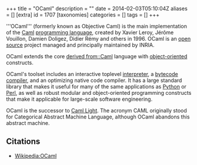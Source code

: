 +++
title = "OCaml"
description = ""
date = 2014-02-03T05:10:04Z
aliases = []
[extra]
id = 1707
[taxonomies]
categories = []
tags = []
+++

'''OCaml''' (formerly known as Objective Caml) is the main implementation of the [Caml](https://rosettacode.org/wiki/Caml) [programming language](https://rosettacode.org/wiki/programming_language), created by Xavier Leroy, Jérôme Vouillon, Damien Doligez, Didier Rémy and others in 1996.
OCaml is an [open source](https://rosettacode.org/wiki/open_source) project managed and principally maintained by INRIA.

OCaml extends the core [derived from::Caml](https://rosettacode.org/wiki/derived_from::Caml) language with [object-oriented](https://rosettacode.org/wiki/object-oriented_programming) constructs.

OCaml's toolset includes an interactive toplevel [interpreter](https://rosettacode.org/wiki/interpreter), a [bytecode](https://rosettacode.org/wiki/bytecode) [compiler](https://rosettacode.org/wiki/compiler), and an optimizing native code compiler.
It has a large standard library that makes it useful for many of the same applications as [Python](https://rosettacode.org/wiki/Python) or [Perl](https://rosettacode.org/wiki/Perl), as well as robust modular and object-oriented programming constructs that make it applicable for large-scale software engineering.

OCaml is the successor to [Caml Light](https://rosettacode.org/wiki/Caml_Light).
The acronym CAML originally stood for Categorical Abstract Machine Language, although OCaml abandons this abstract machine.


## Citations

* [Wikipedia:OCaml](https://en.wikipedia.org/wiki/Ocaml)
